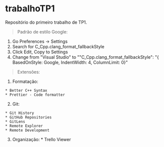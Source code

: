 # trabalhoTP1
Repositório do primeiro trabalho de TP1.

> Padrão de estilo Google:

  1. Go Preferences -> Settings
  2. Search for C_Cpp.clang_format_fallbackStyle
  3. Click Edit, Copy to Settings
  4. Change from "Visual Studio" to ""C_Cpp.clang_format_fallbackStyle": "{ BasedOnStyle: Google, IndentWidth: 4, ColumnLimit: 0}"
  
> Extensões:
  1. Formatação:
  
    * Better C++ Syntax
    * Prettier - Code formatter
    
  2. Git:
  
    * Git History
    * GitHub Repositories
    * GitLens
    * Remote Explorer
    * Remote Development
  3. Organização:
    * Trello Viewer
